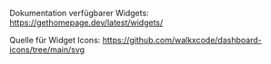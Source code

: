 Dokumentation verfügbarer Widgets: https://gethomepage.dev/latest/widgets/

Quelle für Widget Icons: https://github.com/walkxcode/dashboard-icons/tree/main/svg